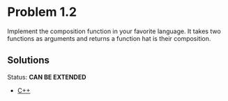# Problem 1.2

Implement the composition function in your favorite language. It takes two functions as arguments and returns a function  hat is their composition.


## Solutions

Status: **CAN BE EXTENDED**

- [C++](./prog.cpp)